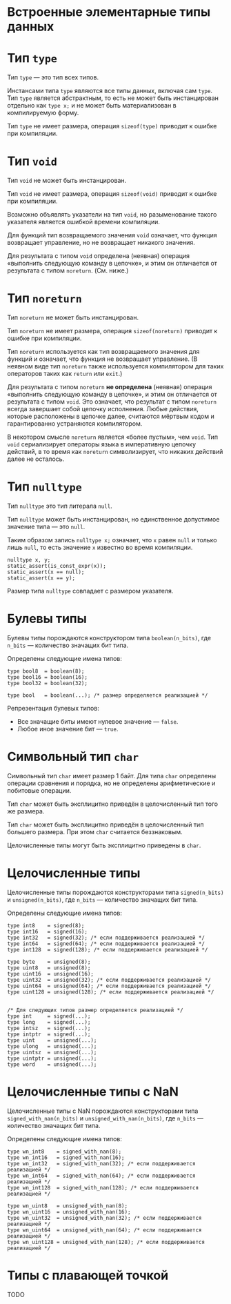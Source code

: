 # Встроенные элементарные типы данных

# Тип `type`

Тип `type` — это тип всех типов.

Инстансами типа `type` являются все типы данных, включая сам `type`. Тип `type` является абстрактным, то есть не может быть инстанцирован отдельно как `type x;` и не может быть материализован в компилируемую форму.

Тип `type` не имеет размера, операция `sizeof(type)` приводит к ошибке при компиляции.

# Тип `void`

Тип `void` не может быть инстанцирован.

Тип `void` не имеет размера, операция `sizeof(void)` приводит к ошибке при компиляции.

Возможно объявлять указатели на тип `void`, но разыменование такого указателя является ошибкой времени компиляции.

Для функций тип возвращаемого значения `void` означает, что функция возвращает управление, но не возвращает никакого значения.

Для результата с типом `void` определена (неявная) операция «выполнить следующую команду в цепочке», и этим он отличается от результата с типом `noreturn`. (См. ниже.)

# Тип `noreturn`

Тип `noreturn` не может быть инстанцирован.

Тип `noreturn` не имеет размера, операция `sizeof(noreturn)` приводит к ошибке при компиляции.

Тип `noreturn` используется как тип возвращаемого значения для функций и означает, что функция не возвращает управление. (В неявном виде тип `noreturn` также используется компилятором для таких операторов таких как `return` или `exit`.)

Для результата с типом `noreturn` **не определена** (неявная) операция «выполнить следующую команду в цепочке», и этим он отличается от результата с типом `void`. Это означает, что результат с типом `noreturn` всегда завершает собой цепочку исполнения. Любые действия, которые расположены в цепочке далее, считаются мёртвым кодом и гарантированно устраняются компилятором.

В некотором смысле `noreturn` является «более пустым», чем `void`. Тип `void` сериализирует операторы языка в императивную цепочку действий, в то время как `noreturn` символизирует, что никаких действий далее не осталось.

# Тип `nulltype`

Тип `nulltype` это тип литерала `null`.

Тип `nulltype` может быть инстанцирован, но единственное допустимое значение типа — это `null`.

Таким образом запись `nulltype x;` означает, что `x` равен `null` и только лишь `null`, то есть значение `x` известно во время компиляции.

```
nulltype x, y;
static_assert(is_const_expr(x));
static_assert(x == null);
static_assert(x == y);
```

Размер типа `nulltype` совпадает с размером указателя.

# Булевы типы

Булевы типы порождаются конструктором типа `boolean(n_bits)`, где `n_bits` — количество значащих бит типа.

Определены следующие имена типов:

```
type bool8  = boolean(8);
type bool16 = boolean(16);
type bool32 = boolean(32);

type bool   = boolean(...); /* размер определяется реализацией */
```

Репрезентация булевых типов:

* Все значащие биты имеют нулевое значение — `false`.
* Любое иное значение бит  — `true`.

# Символьный тип `char`

Символьный тип `char` имеет размер 1 байт. Для типа `char` определены операции сравнения и порядка, но не определены арифметические и побитовые операции.

Тип `char` может быть эксплицитно приведён в целочисленный тип того же размера.

Тип `char` может быть эксплицитно приведён в целочисленный тип большего размера. При этом `char` считается беззнаковым.

Целочисленные типы могут быть эксплицитно приведены в `char`.

# Целочисленные типы

Целочисленные типы порождаются конструкторами типа `signed(n_bits)` и `unsigned(n_bits)`, где `n_bits` — количество значащих бит типа.

Определены следующие имена типов:

```
type int8    = signed(8);
type int16   = signed(16);
type int32   = signed(32); /* если поддерживается реализацией */
type int64   = signed(64); /* если поддерживается реализацией */
type int128  = signed(128); /* если поддерживается реализацией */

type byte    = unsigned(8);
type uint8   = unsigned(8);
type uint16  = unsigned(16);
type uint32  = unsigned(32); /* если поддерживается реализацией */
type uint64  = unsigned(64); /* если поддерживается реализацией */
type uint128 = unsigned(128); /* если поддерживается реализацией */


/* Для следующих типов размер определяется реализацией */
type int     = signed(...);
type long    = signed(...);
type intsz   = signed(...);
type intptr  = signed(...);
type uint    = unsigned(...);
type ulong   = unsigned(...);
type uintsz  = unsigned(...);
type uintptr = unsigned(...);
type word    = unsigned(...);
```

# Целочисленные типы с NaN

Целочисленные типы с NaN порождаются конструкторами типа `signed_with_nan(n_bits)` и `unsigned_with_nan(n_bits)`, где `n_bits` — количество значащих бит типа.

Определены следующие имена типов:

```
type wn_int8    = signed_with_nan(8);
type wn_int16   = signed_with_nan(16);
type wn_int32   = signed_with_nan(32); /* если поддерживается реализацией */
type wn_int64   = signed_with_nan(64); /* если поддерживается реализацией */
type wn_int128  = signed_with_nan(128); /* если поддерживается реализацией */

type wn_uint8   = unsigned_with_nan(8);
type wn_uint16  = unsigned_with_nan(16);
type wn_uint32  = unsigned_with_nan(32); /* если поддерживается реализацией */
type wn_uint64  = unsigned_with_nan(64); /* если поддерживается реализацией */
type wn_uint128 = unsigned_with_nan(128); /* если поддерживается реализацией */
```

# Типы с плавающей точкой

TODO
